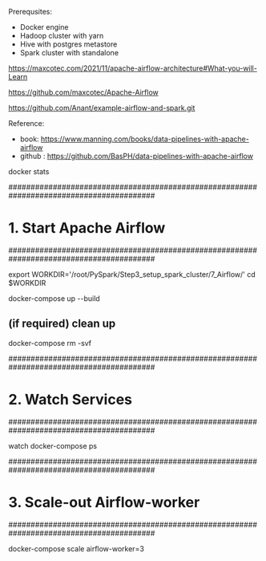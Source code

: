 Prerequsites:
- Docker engine
- Hadoop cluster with yarn
- Hive with postgres metastore
- Spark cluster with standalone


https://maxcotec.com/2021/11/apache-airflow-architecture#What-you-will-Learn

https://github.com/maxcotec/Apache-Airflow

https://github.com/Anant/example-airflow-and-spark.git

Reference:
- book: https://www.manning.com/books/data-pipelines-with-apache-airflow
- github : https://github.com/BasPH/data-pipelines-with-apache-airflow


docker stats

#########################################################################################
# 1. Start Apache Airflow
#########################################################################################

export WORKDIR='/root/PySpark/Step3_setup_spark_cluster/7_Airflow/'
cd $WORKDIR

docker-compose up --build

## (if required) clean up 
docker-compose rm -svf

#########################################################################################
# 2. Watch Services
#########################################################################################

watch docker-compose ps

#########################################################################################
# 3. Scale-out Airflow-worker
#########################################################################################

docker-compose scale airflow-worker=3